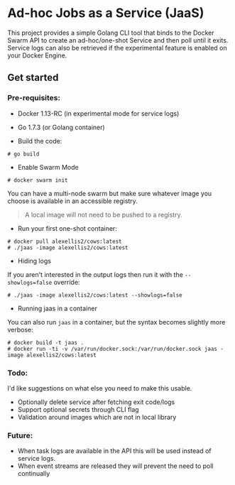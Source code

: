 # Ad-hoc Jobs as a Service (JaaS)

This project provides a simple Golang CLI tool that binds to the Docker Swarm API to create an ad-hoc/one-shot Service and then poll until it exits. Service logs can also be retrieved if the experimental feature is enabled on your Docker Engine.

## Get started

### Pre-requisites:

* Docker 1.13-RC (in experimental mode for service logs)
* Go 1.7.3 (or Golang container)

* Build the code:

```
# go build
```

* Enable Swarm Mode

```
# docker swarm init
```

You can have a multi-node swarm but make sure whatever image you choose is available in an accessible registry.

> A local image will not need to be pushed to a registry.

* Run your first one-shot container:

```
# docker pull alexellis2/cows:latest
# ./jaas -image alexellis2/cows:latest
```

* Hiding logs

If you aren't interested in the output logs then run it with the `--showlogs=false` override:

```
# ./jaas -image alexellis2/cows:latest --showlogs=false
```

* Running jaas in a container

You can also run `jaas` in a container, but the syntax becomes slightly more verbose:

```
# docker build -t jaas .
# docker run -ti -v /var/run/docker.sock:/var/run/docker.sock jaas -image alexellis2/cows:latest
```

### Todo:

I'd like suggestions on what else you need to make this usable.

* Optionally delete service after fetching exit code/logs
* Support optional secrets through CLI flag
* Validation around images which are not in local library

### Future:

* When task logs are available in the API this will be used instead of service logs.
* When event streams are released they will prevent the need to poll continually
